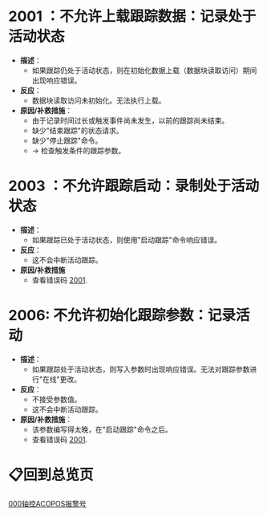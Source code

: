 # 2001 ：不允许上载跟踪数据：记录处于活动状态

- **描述**：
    - 如果跟踪仍处于活动状态，则在初始化数据上载（数据块读取访问）期间出现响应错误。
- **反应**：
    - 数据块读取访问未初始化。无法执行上载。
- **原因/补救措施**：
    - 由于记录时间过长或触发事件尚未发生，以前的跟踪尚未结束。
    - 缺少"结束跟踪"的状态请求。
    - 缺少"停止跟踪"命令。
    - -> 检查触发条件的跟踪参数。

# 2003 ：不允许跟踪启动：录制处于活动状态

- **描述**：
    - 如果跟踪已处于活动状态，则使用"启动跟踪"命令响应错误。
- **反应**：
    - 这不会中断活动跟踪。
- **原因/补救措施**
    - 查看错误码 [2001](#2001-不允许上载跟踪数据记录处于活动状态).

# 2006: 不允许初始化跟踪参数：记录活动

- **描述**：
    - 如果跟踪处于活动状态，则写入参数时出现响应错误。无法对跟踪参数进行"在线"更改。
- **反应**：
    - 不接受参数值。
    - 这不会中断活动跟踪。
- **原因/补救措施**：
    - 该参数编写得太晚，在"启动跟踪"命令之后。
    - 查看错误码 [2001](#2001-不允许上载跟踪数据记录处于活动状态).

# 📋回到总览页

[000轴控ACOPOS报警号](000轴控ACOPOS报警号.md)
